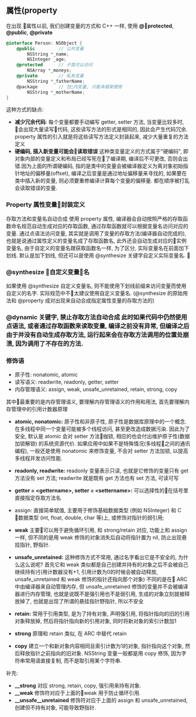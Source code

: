 ## 属性(property

在出现 属性以前, 我们创建变量的方式和 C++ 一样, 使用 **@protected**, **@public**, **@private**

```Objective-C
@interface Person: NSObject {
    @public         // 公共变量
        NSString *_name;
        NSInteger _age;
    @protected      // 子类可以访问
        NSArray *_moneys;
    @private        // 私有变量
        NSString *_fatherName;
    @package        // 包内变量, 只能本框架使用
        NSString *_motherName;
}
```
这种方式的缺点:
* **减少冗余代码**: 每个变量都要手动编写 getter, setter 方法, 当变量比较多时, 会出现大量读写代码, 这些读写方法的形式是相同的, 因此会产生代码冗余. property 属性的引入就是将这些读写方法定义封装起来, 减少大量重复的方法定义
* **硬编码, 插入新变量可能会读取错误** 这种类变量定义的方式属于"硬编码", 即对象内部的变量定义和布局已经写死在了编译期, 编译后不可更改, 否则会出错.因为上面的所谓硬编码, 指的是类中的变量会被编译器定义为离对象初始指针地址的偏移量(offset), 编译之后变量是通过地址偏移量来寻找的, 如果要在类中插入新的变量, 则必须要重修编译计算每个变量的偏移量. 都在顺序被打乱会读取错误的变量. 

### Property 属性变量封装定义
存取方法和变量名自动合成
使用 property 属性, 编译器会自动按照严格的存取函数命名规范自动生成对应的存取函数, 通过存取函数就可以根据变量名访问对应的变量. 通过点语法访问变量, 其实就是调用了变量的存取方法(编译器自动完成的), 也就是说通过属性定义的变量名成了存取函数名, 此外还会自动生成对应的实例变量名, 由于自定义的变量名跟获取函数名一样, 为了区分, 实际变量名在前面加下划线. 默认是加下划线, 但还可以是使用 @synthesize 关键字自定义实际变量名. 

### @synthesize 自定义变量名
如果使用 @synthesize 自定义变量名, 则不能使用下划线前缀来访问变量而使用自定义的名字. 实际规范中不太建议使用自定义变量名. (@synthesize 的原始用法和 @property 成对出现来自动合成指定属性变量的存取方法的)

### @dynamic 关键字, 禁止存取方法自动合成 此时如果代码中仍然使用点语法, 或者通过存取函数来读取变量, 编译之前没有异常, 但编译之后由于并没有自动生成存取方法, 运行起来会在存取方法调用的位置处崩溃, 因为调用了不存在的方法.

### 修饰语
* 原子性: nonatomic, atomic
* 读写语义: readwrite, readonly, getter, setter
* 内存管理语义:  assign, weak, unsafe_unretained, retain, strong, copy

其中最重要的是内存管理语义, 要理解内存管理语义的作用和用法, 首先要理解内存管理中的引用计数器原理

* **atomic, nonatomic:** 原子性和非原子性, 原子性是数据库原理中的一个概念. 在多线程中同一个变量可能被多个线程访问, 甚至更改造成数据污染. 因此为了安全, 默认是 atomic 会对 setter 方法枷锁, 相应的也会付出维护原子性(数据加锁解锁) 的系统资源代价. 如果应用中如果不是特殊情况(多线程之间的通讯编程), 一般还是使用 nonatomic 来修饰变量, 不会对 setter 方法加锁, 以提高多线程并发访问性能.

* **readonly, readwrite:** readonly 变量表示只读, 也就是它修饰的变量只有 get 方法没有 set 方法; readwrite 就是既有 get 方法也有 set 方法, 可读可写
* **getter = \<gettername>, setter = \<settername>:** 可以选择性的在括号里直接指定存取方法名
* assign: 直接简单赋值, 主要用于修饰基础数据类型 (例如 NSInteger) 和 C 数据类型 (int, float, double, char 等)上, 或修饰对指针的弱引用;
* **weak** 主要可以用于避免循环引用, 和 strong/retain 对应, 功能上和 assign 一样, 但不同的是用 weak 修饰的对象消失后自动将指针置为 nil, 防止出现悬挂指针, 野指针.
* **unsafe_unretained:** 这种修饰方式不常用, 通过名字看出它是不安全的, 为什么这么说呢? 首先它和 weak 类似都是自己创建并持有的对象之后不会被自己继续持有(引用计数器没有+1, 引用计数为0的时候会被自动释放, unsafe_unretained 和 weak 修饰的指针还指向那个对象) 不同的是在 ARC 中由编译器来自动管理内存, 但 unsafe_unretained 修饰的变量并不会被编译器进行内存管理, 也就是说既不是强引用也不是弱引用, 生成的对象立刻就被释放掉了, 也就是出现了所谓的悬挂指针野指针, 所以不安全
* **retain:** 常用于引用类型, 是为了持有对象, 声明强引用, 将指针指向的旧的引用对象释放掉, 然后将指针指向新的引用对象, 同时将新对象的索引计数加1
* **strong** 原理和 retain 类似, 在 ARC 中替代 retain
* **copy** 建立一个和新对象内容相同且索引计数为1的对象, 指针指向这个对象, 然后释放指针之前指向的旧对象. NSString 变量一般都是用 copy 修饰, 因为字符串常用语直接复制, 而不是取引用某个字符串.

补充:
* **__strong** 对应 strong, retain, copy, 强引用来持有对象.
* **__weak** 修饰符对应于上面的weak 用于防止循环引用.
* **__unsafe__unretained** 修饰符对应于上面的 assign 和 unsafe_unretained, 创建但不持有对象, 可能导致野指针.


